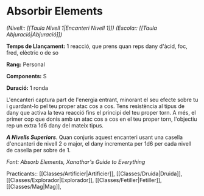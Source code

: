 # Absorbir Elements

*(Nivell:: [[Taula Nivell 1|Encanteri Nivell 1]]) (Escola:: [[Taula Abjuració|Abjuració]])*

**Temps de Llançament:** 1 reacció, que prens quan reps dany d'àcid, foc, fred, elèctric o de so

**Rang:** Personal

**Components:** S

**Duració:** 1 ronda

L'encanteri captura part de l'energia entrant, minorant el seu efecte sobre tu i guardant-lo pel teu proper atac cos a cos. Tens resistència al tipus de dany que activa la teva reacció fins el principi del teu proper torn. A més, el primer cop que donis amb un atac cos a cos en el teu proper torn, l'objectiu rep un extra 1d6 dany del mateix tipus.

***A Nivells Superiors***. Quan conjuris aquest encanteri usant una casella d'encanteri de nivell 2 o major, el dany incrementa per 1d6 per cada nivell de casella per sobre de 1.


*Font: Absorb Elements, Xanathar's Guide to Everything*



Practicants:: [[Classes/Artificier|Artificier]], [[Classes/Druida|Druida]], [[Classes/Explorador|Explorador]], [[Classes/Fetiller|Fetiller]], [[Classes/Mag|Mag]],